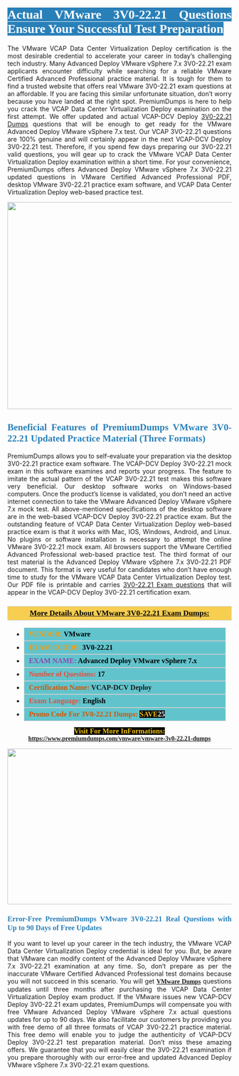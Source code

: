 <h1 style="text-align: justify;"><span style="color:#ffffff;"><span style="font-family:Georgia,serif;"><strong><span style="background-color:#2980b9;">Actual VMware 3V0-22.21 Questions Ensure Your Successful Test Preparation</span></strong></span></span></h1>

<p style="text-align: justify;">The VMware VCAP Data Center Virtualization Deploy certification is the most desirable credential to accelerate your career in today’s challenging tech industry. Many Advanced Deploy VMware vSphere 7.x 3V0-22.21 exam applicants encounter difficulty while searching for a reliable VMware Certified Advanced Professional practice material. It is tough for them to find a trusted website that offers real VMware 3V0-22.21 exam questions at an affordable. If you are facing this similar unfortunate situation, don’t worry because you have landed at the right spot. PremiumDumps is here to help you crack the VCAP Data Center Virtualization Deploy examination on the first attempt. We offer updated and actual VCAP-DCV Deploy <a href="https://www.premiumdumps.com/vmware/vmware-3v0-22.21-dumps">3V0-22.21 Dumps</a> questions that will be enough to get ready for the VMware Advanced Deploy VMware vSphere 7.x test. Our VCAP 3V0-22.21 questions are 100% genuine and will certainly appear in the next VCAP-DCV Deploy 3V0-22.21 test. Therefore, if you spend few days preparing our 3V0-22.21 valid questions, you will gear up to crack the VMware VCAP Data Center Virtualization Deploy examination within a short time. For your convenience, PremiumDumps offers Advanced Deploy VMware vSphere 7.x 3V0-22.21 updated questions in VMware Certified Advanced Professional PDF, desktop VMware 3V0-22.21 practice exam software, and VCAP Data Center Virtualization Deploy web-based practice test.</p>

<p style="text-align: center;"><a href="https://www.premiumdumps.com/vmware/vmware-3v0-22.21-dumps"><img alt="" src="https://i.imgur.com/KJGzbJ2.jpeg" style="width: 700px; height: 465px;" /></a></p>

<h2 style="text-align: justify;"><span style="color:#2980b9;"><span style="font-family:Georgia,serif;"><strong>Beneficial Features of PremiumDumps VMware 3V0-22.21 Updated Practice Material (Three Formats)</strong></span></span></h2>

<p style="text-align: justify;">PremiumDumps allows you to self-evaluate your preparation via the desktop 3V0-22.21 practice exam software. The VCAP-DCV Deploy 3V0-22.21 mock exam in this software examines and reports your progress. The feature to imitate the actual pattern of the VCAP 3V0-22.21 test makes this software very beneficial. Our desktop software works on Windows-based computers. Once the product’s license is validated, you don’t need an active internet connection to take the VMware Advanced Deploy VMware vSphere 7.x mock test. All above-mentioned specifications of the desktop software are in the web-based VCAP-DCV Deploy 3V0-22.21 practice exam. But the outstanding feature of VCAP Data Center Virtualization Deploy web-based practice exam is that it works with Mac, IOS, Windows, Android, and Linux. No plugins or software installation is necessary to attempt the online VMware 3V0-22.21 mock exam. All browsers support the VMware Certified Advanced Professional web-based practice test. The third format of our test material is the Advanced Deploy VMware vSphere 7.x 3V0-22.21 PDF document. This format is very useful for candidates who don’t have enough time to study for the VMware VCAP Data Center Virtualization Deploy test. Our PDF file is printable and carries <a href="https://www.premiumdumps.com/vmware/vmware-3v0-22.21-dumps">3V0-22.21 Exam questions</a> that will appear in the VCAP-DCV Deploy 3V0-22.21 certification exam.</p>

<h3 style="background: #f7ce50; border: 1px solid rgb(204, 204, 204); padding: 5px 10px; text-align: center;"><span style="font-family:Georgia,serif;"><u><u><span style="color:#000000;"><span style="font-size:11pt"><span style="line-height:normal"><b><span style="font-size:13.0pt"><span cambria="">More Details About VMware 3V0-22.21 Exam Dumps:</span></span></b></span></span></span></u></u></span></h3>

<ul>
	<li style="margin:0cm 10pt">
	<div style="background:#61c4cd; border: 1px solid rgb(204, 204, 204); padding: 5px 10px; text-align: justify;"><span style="font-family:Georgia,serif;"><span style="font-size:11pt"><span style="line-height:normal"><b><span style="font-size:12.0pt"><span new="" roman="" times=""><span style="color:#f39c12;">VENDOR:</span> <span style="color:#000000;">VMware</span></span></span></b></span></span></span></div>
	</li>
	<li style="margin:0cm 10pt">
	<div style="background: #61c4cd; border: 1px solid rgb(204, 204, 204); padding: 5px 10px; text-align: justify;"><span style="font-family:Georgia,serif;"><span style="font-size:11pt"><span style="line-height:normal"><b><span style="font-size:12.0pt"><span new="" roman="" times=""><span style="color:#f39c12;">EXAM CCODE:</span> <span style="color:#000000;">3V0-22.21</span></span></span></b></span></span></span></div>
	</li>
	<li style="margin:0cm 10pt">
	<div style="background: #61c4cd; border: 1px solid rgb(204, 204, 204); padding: 5px 10px; text-align: justify;"><span style="font-family:Georgia,serif;"><span style="font-size:11pt"><span style="line-height:normal"><b><span style="font-size:12.0pt"><span new="" roman="" times=""><span style="color:#8e44ad;">EXAM NAME:</span> <span style="color:#000000;">Advanced Deploy VMware vSphere 7.x</span></span></span></b></span></span></span></div>
	</li>
	<li style="margin:0cm 10pt">
	<div style="background: #61c4cd; border: 1px solid rgb(204, 204, 204); padding: 5px 10px;"><span style="font-family:Georgia,serif;"><span style="font-size:11pt"><span style="line-height:normal"><b><span style="font-size:12.0pt"><span new="" roman="" times=""><span style="color:#e74c3c;">Number of Questions:</span><span style="color:#000000;"><span style="color:#f1c40f;"> </span>17</span></span></span></b></span></span></span></div>
	</li>
	<li style="margin:0cm 10pt">
	<div style="background: #61c4cd; border: 1px solid rgb(204, 204, 204); padding: 5px 10px; text-align: justify;"><span style="font-family:Georgia,serif;"><span style="font-size:11pt"><span style="line-height:normal"><b><span style="font-size:12.0pt"><span new="" roman="" times=""><span style="color:#d35400;">Certification Name:</span> VCAP-DCV Deploy</span></span></b></span></span></span></div>
	</li>
	<li style="margin:0cm 10pt">
	<div style="background: #61c4cd; border: 1px solid rgb(204, 204, 204); padding: 5px 10px; text-align: justify;"><span style="font-family:Georgia,serif;"><span style="font-size:11pt"><span style="line-height:normal"><b><span style="font-size:12.0pt"><span new="" roman="" times=""><span style="color:#e74c3c;">Exam Language:</span> <span style="color:#000000;">English</span></span></span></b></span></span></span></div>
	</li>
	<li style="margin:0cm 10pt">
	<div style="background: #61c4cd; border: 1px solid rgb(204, 204, 204); padding: 5px 10px;"><span style="font-family:Georgia,serif;"><span style="font-size:11pt"><span style="line-height:normal"><b><span style="font-size:12.0pt"><span new="" roman="" times=""><span style="color:#d35400;">Promo Code For 3V0-22.21 Dumps:</span><span style="color:#f1c40f;"> <span style="background-color:#000000;">SAVE</span></span><span style="color:#ffffff;"><span style="background-color:#000000;">25</span></span></span></span></b></span></span></span></div>
	</li>
</ul>

<p style="text-align: center;"><span style="font-family:Georgia,serif;"><strong><span style="font-size:16px;"><span style="color:#f1c40f;"><span style="background-color:#000000;">Visit For More InFormations:</span></span></span> <a href="https://www.premiumdumps.com/vmware/vmware-3v0-22.21-dumps">https://www.premiumdumps.com/vmware/vmware-3v0-22.21-dumps</a></strong></span></p>

<p style="text-align: center;"><strong><strong><a href="https://www.premiumdumps.com/vmware/vmware-3v0-22.21-dumps"><img alt="" src="https://i.imgur.com/F18GQwv.jpeg" style="width: 700px; height: 350px;" /></a></strong></strong></p>

<h3 style="text-align: justify;"><span style="color:#2980b9;"><span style="font-family:Georgia,serif;"><strong><strong><strong>Error-Free PremiumDumps VMware 3V0-22.21 Real Questions with Up to 90 Days of Free Updates</strong></strong></strong></span></span></h3>

<p style="text-align: justify;">If you want to level up your career in the tech industry, the VMware VCAP Data Center Virtualization Deploy credential is ideal for you. But, be aware that VMware can modify content of the Advanced Deploy VMware vSphere 7.x 3V0-22.21 examination at any time. So, don’t prepare as per the inaccurate VMware Certified Advanced Professional test domains because you will not succeed in this scenario. You will get <span style="font-family:Georgia,serif;"><strong><a href="https://www.premiumdumps.com/vmware-exam-dumps">VMware Dumps</a></strong></span> questions updates until three months after purchasing the VCAP Data Center Virtualization Deploy exam product. If the VMware issues new VCAP-DCV Deploy 3V0-22.21 exam updates, PremiumDumps will compensate you with free VMware Advanced Deploy VMware vSphere 7.x actual questions updates for up to 90 days. We also facilitate our customers by providing you with free demo of all three formats of VCAP 3V0-22.21 practice material. This free demo will enable you to judge the authenticity of VCAP-DCV Deploy 3V0-22.21 test preparation material. Don’t miss these amazing offers. We guarantee that you will easily clear the 3V0-22.21 examination if you prepare thoroughly with our error-free and updated Advanced Deploy VMware vSphere 7.x 3V0-22.21 exam questions.</p>
